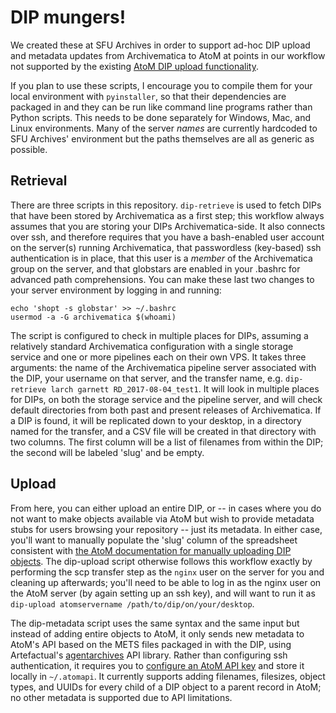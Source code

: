 # DIP mungers!

We created these at SFU Archives in order to support ad-hoc DIP upload and metadata updates from Archivematica to AtoM at points in our workflow not supported by the existing [AtoM DIP upload functionality](https://www.archivematica.org/en/docs/archivematica-1.10/user-manual/access/access/#upload-atom).

If you plan to use these scripts, I encourage you to compile them for your local environment with `pyinstaller`, so that their dependencies are packaged in and they can be run like command line programs rather than Python scripts. This needs to be done separately for Windows, Mac, and Linux environments. Many of the server *names* are currently hardcoded to SFU Archives' environment but the paths themselves are all as generic as possible.

## Retrieval

There are three scripts in this repository. `dip-retrieve` is used to fetch DIPs that have been stored by Archivematica as a first step; this workflow always assumes that you are storing your DIPs Archivematica-side. It also connects over ssh, and therefore requires that you have a bash-enabled user account on the server(s) running Archivematica, that passwordless (key-based) ssh authentication is in place, that this user is a *member* of the Archivematica group on the server, and that globstars are enabled in your .bashrc for advanced path comprehensions. You can make these last two changes to your server environment by logging in and running:

```
echo 'shopt -s globstar' >> ~/.bashrc
usermod -a -G archivematica $(whoami)
```

The script is configured to check in multiple places for DIPs, assuming a relatively standard Archivematica configuration with a single storage service and one or more pipelines each on their own VPS. It takes three arguments: the name of the Archivematica pipeline server associated with the DIP, your username on that server, and the transfer name, e.g. `dip-retrieve larch garnett RD_2017-08-04_test1`. It will look in multiple places for DIPs, on both the storage service and the pipeline server, and will check default directories from both past and present releases of Archivematica. If a DIP is found, it will be replicated down to your desktop, in a directory named for the transfer, and a CSV file will be created in that directory with two columns. The first column will be a list of filenames from within the DIP; the second will be labeled 'slug' and be empty.


## Upload

From here, you can either upload an entire DIP, or -- in cases where you do not want to make objects available via AtoM but wish to provide metadata stubs for users browsing your repository -- just its metadata. In either case, you'll want to manually populate the 'slug' column of the spreadsheet consistent with [the AtoM documentation for manually uploading DIP objects](https://www.accesstomemory.org/en/docs/2.5/admin-manual/maintenance/cli-tools/#manually-upload-archivematica-dip-objects). The dip-upload script otherwise follows this workflow exactly by performing the scp transfer step as the `nginx` user on the server for you and cleaning up afterwards; you'll need to be able to log in as the nginx user on the AtoM server (by again setting up an ssh key), and will want to run it as `dip-upload atomservername /path/to/dip/on/your/desktop`.

The dip-metadata script uses the same syntax and the same input but instead of adding entire objects to AtoM, it only sends new metadata to AtoM's API based on the METS files packaged in with the DIP, using Artefactual's [agentarchives](https://github.com/artefactual-labs/agentarchives) API library. Rather than configuring ssh authentication, it requires you to [configure an AtoM API key](https://www.accesstomemory.org/en/docs/2.5/dev-manual/api/api-intro/#authentication) and store it locally in `~/.atomapi`. It currently supports adding filenames, filesizes, object types, and UUIDs for every child of a DIP object to a parent record in AtoM; no other metadata is supported due to API limitations.